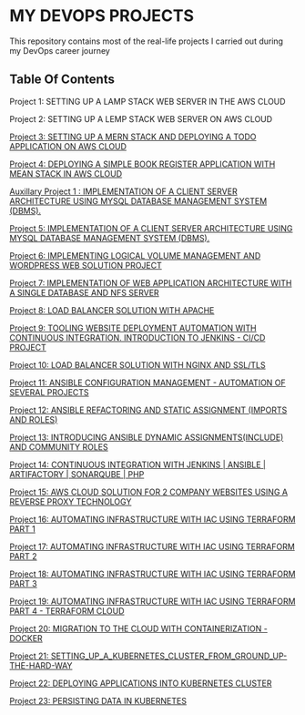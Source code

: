 # MY DEVOPS PROJECTS
This repository contains most of the real-life projects I carried out during my DevOps career journey

## Table Of Contents
Project 1: SETTING UP A LAMP STACK WEB SERVER IN THE AWS CLOUD

Project 2: SETTING UP A LEMP STACK WEB SERVER ON AWS CLOUD

[Project 3: SETTING UP A MERN STACK AND DEPLOYING A TODO APPLICATION ON AWS CLOUD](https://github.com/meetmayowa/DevOps-PBL/blob/main/project3.md)

[Project 4: DEPLOYING A SIMPLE BOOK REGISTER APPLICATION WITH MEAN STACK IN AWS CLOUD](https://github.com/meetmayowa/DevOps-PBL/blob/main/project4.md)

[Auxillary Project 1 : IMPLEMENTATION OF A CLIENT SERVER ARCHITECTURE USING MYSQL DATABASE MANAGEMENT SYSTEM (DBMS).](https://github.com/meetmayowa/DevOps-PBL/blob/main/project5.md)

[Project 5: IMPLEMENTATION OF A CLIENT SERVER ARCHITECTURE USING MYSQL DATABASE MANAGEMENT SYSTEM (DBMS).](https://github.com/meetmayowa/DevOps-PBL/blob/main/project5.md)

[Project 6: IMPLEMENTING LOGICAL VOLUME MANAGEMENT AND WORDPRESS WEB SOLUTION PROJECT](https://github.com/meetmayowa/DevOps-PBL/blob/main/Project6-Implementing_lvs_and_wordpress_web_solution_project/project6.md)

[Project 7: IMPLEMENTATION OF WEB APPLICATION ARCHITECTURE WITH A SINGLE DATABASE AND NFS SERVER](https://github.com/meetmayowa/DevOps-PBL/blob/main/Project7-Implementation_of_web_application_architecture_with_a_single_database_and_nfs_server/project7.md)


[Project 8: LOAD BALANCER SOLUTION WITH APACHE](https://github.com/meetmayowa/DevOps-PBL/blob/main/Project8_Load_balancer_solution_with_apache/project8.md)
 
 
[Project 9: TOOLING WEBSITE DEPLOYMENT AUTOMATION WITH CONTINUOUS INTEGRATION. INTRODUCTION TO JENKINS - CI/CD PROJECT](https://github.com/meetmayowa/DevOps-PBL/blob/main/Project9_Working_with_Jenkins_CICD_project/project9.md)


[Project 10: LOAD BALANCER SOLUTION WITH NGINX AND SSL/TLS](https://github.com/meetmayowa/DevOps-PBL/blob/main/Project10_Load_balancer_solution_with_NGINX_and_SSL_TLS/project10.md)


[Project 11: ANSIBLE CONFIGURATION MANAGEMENT - AUTOMATION OF SEVERAL PROJECTS](https://github.com/meetmayowa/DevOps-PBL/blob/main/Project6-Implementing_lvs_and_wordpress_web_solution_project/project11.md)

[Project 12: ANSIBLE REFACTORING AND STATIC ASSIGNMENT (IMPORTS AND ROLES)](https://github.com/meetmayowa/DevOps-PBL/blob/main/Project12_Ansible_Refactoring_And_Static_Assignement_(Imports_And_Roles)/project12.md)

[Project 13: INTRODUCING ANSIBLE DYNAMIC ASSIGNMENTS(INCLUDE) AND COMMUNITY ROLES](https://github.com/meetmayowa/DevOps-PBL/blob/main/Project13_Ansible_Dynamic_Assignments_(Include)_And_Community_Roles/project13.md)

[Project 14: CONTINUOUS INTEGRATION WITH JENKINS | ANSIBLE | ARTIFACTORY | SONARQUBE | PHP](https://github.com/meetmayowa/DevOps-PBL/blob/main/Project14_Continuous_Integration_With_Jenkins_Ansible_Artifactory_Sonarqube_php/project14.md)

[Project 15: AWS CLOUD SOLUTION FOR 2 COMPANY WEBSITES USING A REVERSE PROXY TECHNOLOGY](https://github.com/meetmayowa/DevOps-PBL/blob/main/Project15_AWS_Cloud_Solution_For_2_Company_Websites_Using_A_Reverse_Proxy_Technology/project15.md)


[Project 16: AUTOMATING INFRASTRUCTURE WITH IAC USING TERRAFORM PART 1](https://github.com/meetmayowa/DevOps-PBL/blob/main/Project16_Automate_Infrastructure_With_IAC_Using_Terraform_Part_1/project16.md)

[Project 17: AUTOMATING INFRASTRUCTURE WITH IAC USING TERRAFORM PART 2](https://github.com/meetmayowa/DevOps-PBL/blob/main/Project17_Automate_Infrastructure_With_IAC_Using_Terraform_Part_2/project17.md)

[Project 18: AUTOMATING INFRASTRUCTURE WITH IAC USING TERRAFORM PART 3](https://github.com/meetmayowa/DevOps-PBL/blob/main/Project18_Automate_Infrastructure_With_IAC_Using_Terraform_Part_3/project18.md)

[Project 19: AUTOMATING INFRASTRUCTURE WITH IAC USING TERRAFORM PART 4 - TERRAFORM CLOUD](https://github.com/meetmayowa/DevOps-PBL/blob/main/Project19_Automate_Infrastructure_With_IAC_Using_Terraform_Part_4/project19.md)

[Project 20: MIGRATION TO THE CLOUD WITH CONTAINERIZATION - DOCKER](https://github.com/meetmayowa/DevOps-PBL/blob/main/Project20_Migration_To_The_Cloud_With_Containerization_Part1-Docker_And_Docker_Composer/project20.md)

[Project 21: SETTING_UP_A_KUBERNETES_CLUSTER_FROM_GROUND_UP-THE-HARD-WAY](https://github.com/meetmayowa/DevOps-PBL/)

[Project 22: DEPLOYING APPLICATIONS INTO KUBERNETES CLUSTER](https://github.com/meetmayowa/DevOps-PBL/blob/main/Project22-Deploying-Applications-Into-Kubernetes-Cluster/project22.md)

[Project 23: PERSISTING DATA IN KUBERNETES](https://github.com/meetmayowa/DevOps-PBL/blob/main/Project23-Persisting-Data-In-Kubernetes/project23.md)
